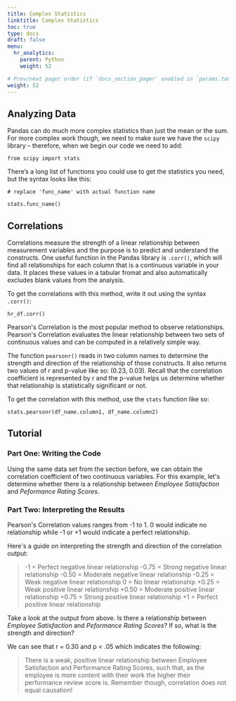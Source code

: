 ```yaml
---
title: Complex Statistics
linktitle: Complex Statistics
toc: true
type: docs
draft: false
menu:
  hr_analytics:
    parent: Python
    weight: 52

# Prev/next pager order (if `docs_section_pager` enabled in `params.toml`)
weight: 52
---
```



## Analyzing Data

Pandas can do much more complex statistics than just the mean or the sum. For more complex work though, we need to make sure we have the `scipy` library – therefore, when we begin our code we need to add:

```
from scipy import stats
```

There’s a long list of functions you could use to get the statistics you need, but the syntax looks like this:

```
# replace 'func_name' with actual function name

stats.func_name()
```

<!-- >> *Notice how you don’t actually have to write ”scipy” here. More on that later.* -->

## Correlations

Correlations measure the strength of a linear relationship between measurement variables and the purpose is to predict and understand the constructs. One useful function in the Pandas library is `.corr()`, which will find all relationships for each column that is a continuous variable in your data. It places these values in a tabular fromat and also automatically excludes blank values from the analysis.

To get the correlations with this method, write it out using the syntax `.corr()`:

```
hr_df.corr()
```

Pearson's Correlation is the most popular method to observe relationships. Pearson's Correlation evaluates the linear relationship between two sets of continuous values and can be computed in a relatively simple way.

The function `pearsonr()` reads in two column names to determine the strength and direction of the relationship of those constructs. It also returns two values of r and p-value like so: (0.23, 0.03). Recall that the correlation coefficient is represented by r and the p-value helps us determine whether that relationship is statistically significant or not.

To get the correlation with this method, use the `stats` function like so:

```
stats.pearsonr(df_name.column1, df_name.column2)
```

## Tutorial

### Part One: Writing the Code
Using the same data set from the section before, we can obtain the correlation coefficient of two continuous variables. For this example, let's determine whether there is a relationship between *Employee Satisfaction* and *Peformance Rating Scores*.

<script src="https://gist.github.com/mariahnorell/b21b82919f46b1faf06a4d6349f6486a.js"></script>

### Part Two: Interpreting the Results

Pearson's Correlation values ranges from -1 to 1. 0 would indicate no relationship while -1 or +1 would indicate a perfect relationship.

Here's a guide on interpreting the strength and direction of the correlation output:

> -1 = Perfect negative linear relationship
> -0.75 = Strong negative linear relationship
> -0.50 = Moderate negative linear relationship
> -0.25 = Weak negative linear relationship
> 0 = No linear relationship
> +0.25 = Weak positive linear relationship
> +0.50 = Moderate positive linear relationship
> +0.75 = Strong positive linear relationship
> +1 = Perfect positive linear relationship

Take a look at the output from above. Is there a relationship between *Employee Satisfaction* and *Peformance Rating Scores*? If so, what is the strength and direction?

We can see that r = 0.30 and p < .05 which indicates the following:

> There is a weak, positive linear relationship between Employee Satisfaction and Performance Rating Scores, such that, as the employee is more content with their work the higher their performance review score is. Remember though, correlation does not equal causation!
